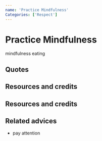 ```yaml
---
name: 'Practice Mindfulness'
Categories: ['Respect']
---
```

# Practice Mindfulness
mindfulness eating
## Quotes

## Resources and credits

## Resources and credits

## Related advices

- pay attention
